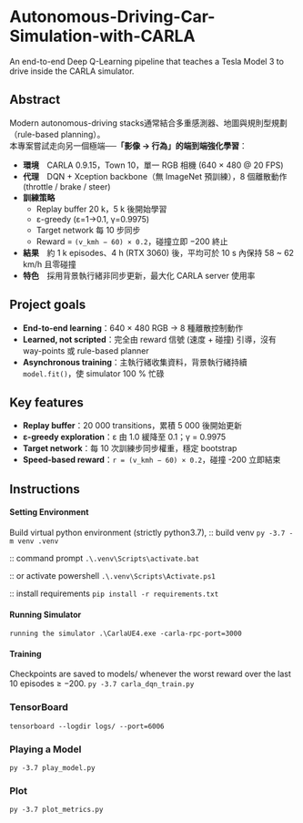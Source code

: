 # Autonomous-Driving-Car-Simulation-with-CARLA

An end-to-end Deep Q-Learning pipeline that teaches a Tesla Model 3 to drive inside the CARLA simulator.


## Abstract
Modern autonomous-driving stacks通常結合多重感測器、地圖與規則型規劃（rule-based planning）。  
本專案嘗試走向另一個極端──**「影像 → 行為」的端到端強化學習**：

* **環境**　CARLA 0.9.15，Town 10，單一 RGB 相機 (640 × 480 @ 20 FPS)  
* **代理**　DQN + Xception backbone（無 ImageNet 預訓練），8 個離散動作 (throttle / brake / steer)  
* **訓練策略**　
  - Replay buffer 20 k，5 k 後開始學習  
  - ε-greedy (ε=1→0.1, γ=0.9975)  
  - Target network 每 10 步同步  
  - Reward = `(v_kmh − 60) × 0.2`，碰撞立即 −200 終止  
* **結果**　約 1 k episodes、4 h (RTX 3060) 後，平均可於 10 s 內保持 58 ~ 62 km/h 且零碰撞  
* **特色**　採用背景執行緒非同步更新，最大化 CARLA server 使用率


## Project goals
* **End-to-end learning**：640 × 480 RGB → 8 種離散控制動作  
* **Learned, not scripted**：完全由 reward 信號 (速度 + 碰撞) 引導，沒有 way-points 或 rule-based planner  
* **Asynchronous training**：主執行緒收集資料，背景執行緒持續 `model.fit()`，使 simulator 100 % 忙碌


## Key features
* **Replay buffer**：20 000 transitions，累積 5 000 後開始更新  
* **ε-greedy exploration**：ε 由 1.0 緩降至 0.1；γ = 0.9975  
* **Target network**：每 10 次訓練步同步權重，穩定 bootstrap  
* **Speed-based reward**：`r = (v_kmh − 60) × 0.2`，碰撞 -200 立即結束


## Instructions

#### Setting Environment 
Build virtual python environment (strictly python3.7),
:: build venv
```py -3.7 -m venv .venv```

:: command prompt
```.\.venv\Scripts\activate.bat```

:: or activate powershell
```.\.venv\Scripts\Activate.ps1```

:: install requirements
```pip install -r requirements.txt```
#### Running Simulator
```running the simulator .\CarlaUE4.exe -carla-rpc-port=3000```

#### Training
Checkpoints are saved to models/ whenever the worst reward over the last 10 episodes ≥ −200.
```py -3.7 carla_dqn_train.py```


### TensorBoard
```tensorboard --logdir logs/ --port=6006```

### Playing a Model
```py -3.7 play_model.py```

### Plot
```py -3.7 plot_metrics.py```
